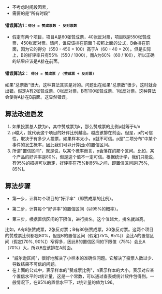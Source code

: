 - 不考虑时间段因素，
- 需要的是"所有时段"

#### 错误算法1：`得分 = 赞成票数 - 反对票数`
- 假定有两个项目，项目A是60张赞成票，40张反对票，项目B是550张赞成票，450张反对票。请问，谁应该排在前面？按照上面的公式，B会排在前面，因为它的得分（550 - 450 = 100）高于A（60 - 40 = 20）。但是实际上，B的好评率只有55%（550 / 1000），而A为60%（60 / 100），所以正确的结果应该是A排在前面。

#### 错误算法2：` 得分 = 赞成票 / (赞成票 + 反对票)`
如果"总票数"很大，这种算法其实是对的。问题出在如果"总票数"很少，这时就会出错。假定A有2张赞成票、0张反对票，B有100张赞成票、1张反对票。这种算法会使得A排在B前面。这显然错误。


## 算法改进启发
1. 如果投票总人数为n，其中赞成票为k，那么赞成票的比例p就等于k/n
2. p越大，就代表这个项目的好评比例越高，越应该排在前面。但是，p的可信性，取决于有多少人投票，如果样本太小，p就不可信。p是"二项分布"中某个事件的发生概率，因此我们可以计算出p的置信区间。
3. 所谓"置信区间"，就是说，以某个概率而言，p会落在的那个区间。比如，某个产品的好评率是80%，但是这个值不一定可信。根据统计学，我们只能说，有95%的把握可以断定，好评率在75%到85%之间，即置信区间是[75%, 85%]。


## 算法步骤
- 第一步，计算每个项目的"好评率"（即赞成票的比例）。

- 第二步，计算每个"好评率"的置信区间（以95%的概率）。

- 第三步，根据置信区间的下限值，进行排名。这个值越大，排名就越高。

比如，A有8张赞成票，2张反对票；B有80张赞成票，20张反对票。这两个项目的赞成票比例都是80%，但是B的置信区间（假定[75%, 85%]）会比A的置信区间（假定[70%, 90%]）窄得多，因此B的置信区间的下限值（75%）会比A（70%）大，所以B应该排在A前面。

- "威尔逊区间"，很好地解决了小样本的准确性问题。它解决了投票人数过少、导致结果不可信的问题。
- 在上面的公式中，表示样本的"赞成票比例"，n表示样本的大小，表示对应某个置信水平的z统计量，这是一个常数，可以通过查表或统计软件包得到。一般情况下，在95%的置信水平下，z统计量的值为1.96。
- 